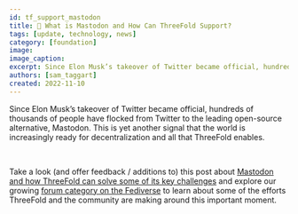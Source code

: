 ```yaml
---
id: tf_support_mastodon
title: 🎒 What is Mastodon and How Can ThreeFold Support? 
tags: [update, technology, news]
category: [foundation]
image: 
image_caption: 
excerpt: Since Elon Musk’s takeover of Twitter became official, hundreds of thousands of people have flocked from Twitter to the leading open-source alternative, Mastodon. This is yet another signal that the world is increasingly ready for decentralization and all that ThreeFold enables.
authors: [sam_taggart]
created: 2022-11-10
---
```


Since Elon Musk’s takeover of Twitter became official, hundreds of thousands of people have flocked from Twitter to the leading open-source alternative, Mastodon. This is yet another signal that the world is increasingly ready for decentralization and all that ThreeFold enables.

<br/>

Take a look (and offer feedback / additions to) this post about [Mastodon and how ThreeFold can solve some of its key challenges](https://forum.threefold.io/t/mastodon-threefold-101-what-is-mastodon-and-how-can-threefold-support/3494) and explore our growing [forum category on the Fediverse](https://forum.threefold.io/c/threefold-grid-utilization/fediverse/113) to learn about some of the efforts ThreeFold and the community are making around this important moment.
